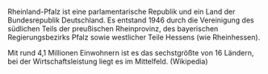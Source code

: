 Rheinland-Pfalz ist eine parlamentarische Republik und ein Land der Bundesrepublik Deutschland. Es entstand 1946 durch die Vereinigung des südlichen Teils der preußischen Rheinprovinz, des bayerischen Regierungsbezirks Pfalz sowie westlicher Teile Hessens (wie Rheinhessen).

Mit rund 4,1 Millionen Einwohnern ist es das sechstgrößte von 16 Ländern, bei der Wirtschaftsleistung liegt es im Mittelfeld. (Wikipedia)

